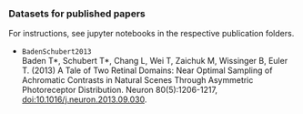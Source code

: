 ### Datasets for published papers

For instructions, see jupyter notebooks in the respective publication folders.

* `BadenSchubert2013`  
   Baden T*, Schubert T*, Chang L, Wei T, Zaichuk M, Wissinger B, Euler T. (2013) A Tale of Two Retinal Domains: 
   Near Optimal Sampling of Achromatic Contrasts in Natural Scenes Through Asymmetric Photoreceptor Distribution. 
   Neuron 80(5):1206-1217, [doi:10.1016/j.neuron.2013.09.030](http://www.cell.com/neuron/fulltext/S0896-6273(13)00861-1).
